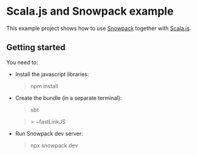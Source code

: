 # Scala.js and Snowpack example

This example project shows how to use [Snowpack](https://snowpack.dev) together
with [Scala.js](https://scala-js.org).

## Getting started

You need to:

-   Install the javascript libraries:

    > npm install

-   Create the bundle (in a separate terminal):

    > sbt

    > \> ~fastLinkJS

-   Run Snowpack dev server:

    > npx snowpack dev
